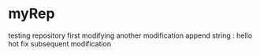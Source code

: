 # myRep
testing repository
first modifying
another modification append string : hello
hot fix subsequent modification

